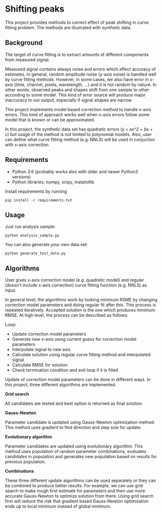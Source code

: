 # Shifting peaks

This project provides methods to correct effect of peak shifting in curve fitting problem. The methods 
are illustrated with synthetic data.

## Background

The target of curve fitting is to extract amounts of different components from measured signal.

Measured signal contains always noise and errors which affect accuracy of estimates. 
In general, random amplitude noise (y-axis noise) is handled well by curve fitting methods. However, in some cases,
we also have error in x-axis (time, channel, pixels, wavelength, ...) and it is not random by nature. 
In other words, observed peaks and shapes shift from one sample to other according to some model. This kind of 
error source will produce major inaccuracy to our output, especially if signal shapes are narrow.

This project implements model based correction method to handle x-axis errors. This kind of approach
works well when x-axis errors follow some model that is known or can be approximated. 

In this project, the synthetic data set has quadratic errors (y = a*x^2 + b*x + c) but usage of the method is not limited
to polynomial models. Also, user can define what curve fitting method (e.g. NNLS) will be used in conjuction with x-axis
correction.


## Requirements

- Python 3.6 (probably works also with older and newer Python3 versions)
- Python libraries: numpy, scipy, matplotlib

Install requirements by running

```
pip install -r requirements.txt
```


## Usage

Just run analysis sample:

```
python analysis_sample.py
```

You can also generate your own data set:

```
python generate_test_data.py
```


## Algorithms

User gives x-axis correction model (e.g. quadratic model) and regular (doesn't include x-axis correction) curve fitting 
function (e.g. NNLS) as input. 

In general level, the algorithms work by looking minimum RSME by changing correction model parameters
and doing regular fit after this. This process is repeated iteratively. Accepted solution is 
the one which produces minimum RMSE. At high level, the process can be described as follows:

Loop:
- Update correction model parameters
- Generate new x-axis using current guess for correction model parameters
- Interpolate signal to new axis
- Calculate solution using regular curve fitting method and interpolated signal
- Calculate RMSE for solution
- Check termination condition and exit loop if it is filled

Update of correction model parameters can be done in different ways. In this project, three
different algorithms are implemented.

**Grid search**

All candidates are tested and best option is returned as final solution.

**Gauss-Newton**

Parameter candidate is updated using Gauss-Newton optimization method. This method uses gradient to
find direction and step size for update.

**Evolutionary algorithm**

Parameter candidates are updated using evolutionary algorithm. This method uses population of random 
parameter combinations, evaluates candidates in population and generates new population based on
results for previous population.

**Combinations**

These three different update algorithms can be used separately or they can be combined to produce better
results. For example, we can use grid search to make rough first estimate for parameters and then use more
accurate Gauss-Newton to optimize solution from there. Using grid search first will reduce the risk that 
gradient based Gauss-Newton optimization ends up to local minimum instead of global minimum.


